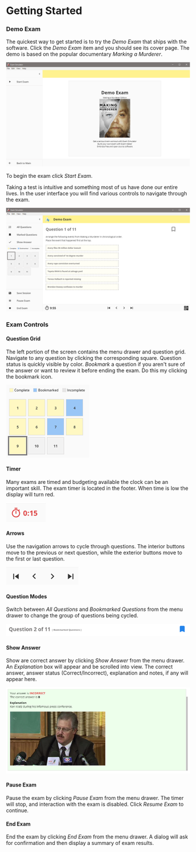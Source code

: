 # Getting Started

### Demo Exam

The quickest way to get started is to try the _Demo Exam_ that ships with the software. Click the _Demo Exam_ item and you should see its cover page. The demo is based on the popular documentary _Marking a Murderer_.

![Demo Exam Cover](.gitbook/assets/annotation-2019-03-12-141810.png)

To begin the exam click _Start Exam_. 

Taking a test is intuitive and something most of us have done our entire lives. In the user interface you will find various controls to navigate through the exam.

![List Order Question](.gitbook/assets/annotation-2019-03-12-144527.png)

### Exam Controls

#### Question Grid

The left portion of the screen contains the menu drawer and question grid. Navigate to any question by clicking the corresponding square. Question status is quickly visible by color. _Bookmark_ a question if you aren't sure of the answer or want to review it before ending the exam. Do this my clicking the bookmark icon. 

![Question Grid](.gitbook/assets/annotation-2019-03-12-144917.png)

#### Timer

Many exams are timed and budgeting available the clock can be an important skill. The exam timer is located in the footer. When time is low the display will turn red.

![15 Seconds on Timer](.gitbook/assets/annotation-2019-03-12-145826.png)

#### Arrows

Use the navigation arrows to cycle through questions. The interior buttons move to the previous or next question, while the exterior buttons move to the first or last question. 

![Question Arrow Buttons](.gitbook/assets/annotation-2019-03-12-151051.png)

#### Question Modes

Switch between _All Questions_ and _Bookmarked Questions_ from the menu drawer to change the group of questions being cycled. 

![Bookmarked Question in Bookmarked Mode](.gitbook/assets/annotation-2019-03-12-151034.png)

#### Show Answer

Show are correct answer by clicking _Show Answer_ from the menu drawer. An _Explanation_ box will appear and be scrolled into view. The correct answer, answer status \(Correct/Incorrect\), explanation and notes, if any will appear here. 

![Expanation](.gitbook/assets/annotation-2019-03-14-003628.png)

#### Pause Exam

Pause the exam by clicking _Pause Exam_ from the menu drawer. The timer will stop, and interaction with the exam is disabled. Click _Resume Exam_ to continue.

#### End Exam

End the exam by clicking _End Exam_ from the menu drawer. A dialog will ask for confirmation and then display a summary of exam results.

